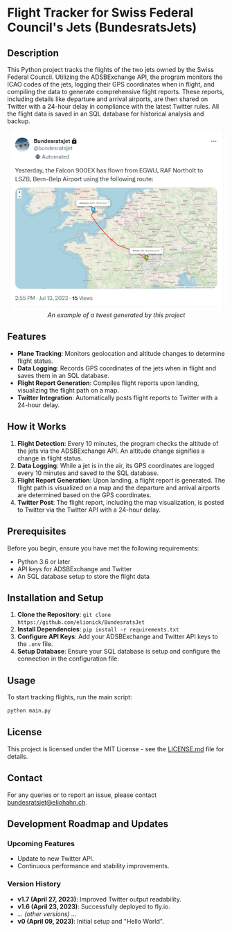 # Flight Tracker for Swiss Federal Council's Jets (BundesratsJets)

## Description

This Python project tracks the flights of the two jets owned by the Swiss Federal Council. Utilizing the ADSBExchange API, the program monitors the ICAO codes of the jets, logging their GPS coordinates when in flight, and compiling the data to generate comprehensive flight reports. These reports, including details like departure and arrival airports, are then shared on Twitter with a 24-hour delay in compliance with the latest Twitter rules. All the flight data is saved in an SQL database for historical analysis and backup.

<div align="center">
    <img src="media/example_tweet.png" alt="Example Tweet">
    <br>
    <i>An example of a tweet generated by this project</i>
</div>

## Features

- **Plane Tracking**: Monitors geolocation and altitude changes to determine flight status.
- **Data Logging**: Records GPS coordinates of the jets when in flight and saves them in an SQL database.
- **Flight Report Generation**: Compiles flight reports upon landing, visualizing the flight path on a map.
- **Twitter Integration**: Automatically posts flight reports to Twitter with a 24-hour delay.

## How it Works

1. **Flight Detection**: Every 10 minutes, the program checks the altitude of the jets via the ADSBExchange API. An altitude change signifies a change in flight status.
2. **Data Logging**: While a jet is in the air, its GPS coordinates are logged every 10 minutes and saved to the SQL database.
3. **Flight Report Generation**: Upon landing, a flight report is generated. The flight path is visualized on a map and the departure and arrival airports are determined based on the GPS coordinates.
4. **Twitter Post**: The flight report, including the map visualization, is posted to Twitter via the Twitter API with a 24-hour delay.

## Prerequisites

Before you begin, ensure you have met the following requirements:

- Python 3.6 or later
- API keys for ADSBExchange and Twitter
- An SQL database setup to store the flight data

## Installation and Setup

1. **Clone the Repository**: `git clone https://github.com/elionick/BundesratsJet`
2. **Install Dependencies**: `pip install -r requirements.txt`
3. **Configure API Keys**: Add your ADSBExchange and Twitter API keys to the `.env` file.
4. **Setup Database**: Ensure your SQL database is setup and configure the connection in the configuration file.

## Usage

To start tracking flights, run the main script:

```bash
python main.py
```


## License

This project is licensed under the MIT License - see the [LICENSE.md](LICENSE.md) file for details.

## Contact

For any queries or to report an issue, please contact [bundesratsjet@eliohahn.ch](mailto:bundesratsjet@eliohahn.ch).

## Development Roadmap and Updates

### Upcoming Features
- Update to new Twitter API.
- Continuous performance and stability improvements.

### Version History

- **v1.7 (April 27, 2023)**: Improved Twitter output readability.
- **v1.6 (April 23, 2023)**: Successfully deployed to fly.io.
- *... (other versions) ...*
- **v0 (April 09, 2023)**: Initial setup and "Hello World".

